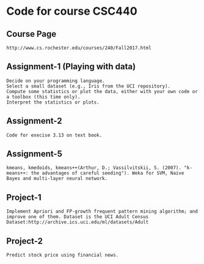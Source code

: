# Code for course CSC440

## Course Page
```
http://www.cs.rochester.edu/courses/240/Fall2017.html
```

## Assignment-1 (Playing with data)
```
Decide on your programming language.
Select a small dataset (e.g., Iris from the UCI repository).
Compute some statistics or plot the data, either with your own code or a toolbox (this time only). 
Interpret the statistics or plots.
```

## Assignment-2
```
Code for execise 3.13 on text book.
```

## Assignment-5
```
kmeans, kmedoids, kmeans++(Arthur, D.; Vassilvitskii, S. (2007). "k-means++: the advantages of careful seeding"). Weka for SVM, Naive Bayes and multi-layer neural network.
```

## Project-1
```
Implement Apriori and FP-growth frequent pattern mining algorithm; and improve one of them. Dataset is the UCI Adult Census Dataset:http://archive.ics.uci.edu/ml/datasets/Adult
```

## Project-2
```
Predict stock price using financial news.
```
